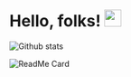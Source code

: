 # Hello, folks! <img src="https://raw.githubusercontent.com/MartinHeinz/MartinHeinz/master/wave.gif" width="30px">






![Github stats](https://github-readme-stats.vercel.app/api?username=veeruamma)


![ReadMe Card](https://github-readme-stats.vercel.app/api/pin/?username=veeruamma&repo=Face-Biometrics)



<!--
**veeruamma/veeruamma** is a ✨ _special_ ✨ repository because its `README.md` (this file) appears on your GitHub profile.

Here are some ideas to get you started:

- 🔭 I’m currently working on ...
- 🌱 I’m currently learning ...
- 👯 I’m looking to collaborate on ...
- 🤔 I’m looking for help with ...
- 💬 Ask me about ...
- 📫 How to reach me: ...
- 😄 Pronouns: ...
- ⚡ Fun fact: ...
-->
